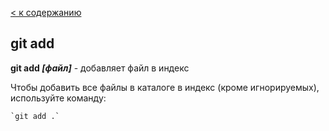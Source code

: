 [< к содержанию](readme.md)

## git add

**git add *[файл]*** - добавляет файл в индекс

Чтобы добавить все файлы в каталоге в индекс (кроме игнорируемых), используйте команду:

```bash=
`git add .`
```
